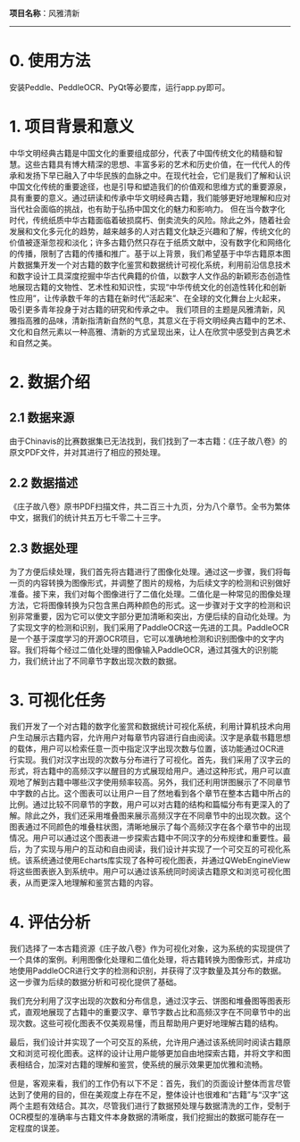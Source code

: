 
**项目名称**：风雅清新

---
# 0. 使用方法
安装Peddle、PeddleOCR、PyQt等必要库，运行app.py即可。

# 1. 项目背景和意义

中华文明经典古籍是中国文化的重要组成部分，代表了中国传统文化的精髓和智慧。这些古籍具有博大精深的思想、丰富多彩的艺术和历史价值，在一代代人的传承和发扬下早已融入了中华民族的血脉之中。在现代社会，它们是我们了解和认识中国文化传统的重要途径，也是引导和塑造我们的价值观和思维方式的重要源泉，具有重要的意义。通过研读和传承中华文明经典古籍，我们能够更好地理解和应对当代社会面临的挑战，也有助于弘扬中国文化的魅力和影响力。
但在当今数字化时代，传统纸质中华古籍面临着破损腐朽、倒卖流失的风险。除此之外，随着社会发展和文化多元化的趋势，越来越多的人对古籍文化缺乏兴趣和了解，传统文化的价值被逐渐忽视和淡化；许多古籍仍然只存在于纸质文献中，没有数字化和网络化的传播，限制了古籍的传播和推广。基于以上背景，我们希望基于中华古籍原本图片数据集开发一个对古籍的数字化鉴赏和数据统计可视化系统，利用前沿信息技术和数字设计工具深度挖掘中华古代典籍的价值，以数字人文作品的新颖形态创造性地展现古籍的文物性、艺术性和知识性，实现“中华传统文化的创造性转化和创新性应用”，让传承数千年的古籍在新时代“活起来”、在全球的文化舞台上火起来，吸引更多青年投身于对古籍的研究和传承之中。
我们项目的主题是风雅清新，风雅指高雅的品味，清新指清新自然的气息，其意义在于将文明经典古籍中的艺术、文化和自然元素以一种高雅、清新的方式呈现出来，让人在欣赏中感受到古典艺术和自然之美。

# 2. 数据介绍

## 2.1 数据来源

由于Chinavis的比赛数据集已无法找到，我们找到了一本古籍：《庄子故八卷》的原文PDF文件，并对其进行了相应的预处理。

## 2.2 数据描述

《庄子故八卷》原书PDF扫描文件，共二百三十九页，分为八个章节。全书为繁体中文，据我们的统计共五万七千零二十三字。

## 2.3 数据处理

为了方便后续处理，我们首先将古籍进行了图像化处理。通过这一步骤，我们将每一页的内容转换为图像形式，并调整了图片的规格，为后续文字的检测和识别做好准备。接下来，我们对每个图像进行了二值化处理。二值化是一种常见的图像处理方法，它将图像转换为只包含黑白两种颜色的形式。这一步骤对于文字的检测和识别非常重要，因为它可以使文字部分更加清晰和突出，方便后续的自动化处理。为了实现文字的检测和识别，我们采用了PaddleOCR这一先进的工具。PaddleOCR是一个基于深度学习的开源OCR项目，它可以准确地检测和识别图像中的文字内容。我们将每个经过二值化处理的图像输入PaddleOCR，通过其强大的识别能力，我们统计出了不同章节字数出现次数的数据。

# 3. 可视化任务

我们开发了一个对古籍的数字化鉴赏和数据统计可视化系统，利用计算机技术向用户生动展示古籍内容，允许用户对每章节内容进行自由阅读。汉字是承载书籍思想的载体，用户可以检索任意一页中指定汉字出现次数与位置，该功能通过OCR进行实现。我们对汉字出现的次数与分布进行了可视化。首先，我们采用了汉字云的形式，将古籍中的高频汉字以醒目的方式展现给用户。通过这种形式，用户可以直观地了解到古籍中哪些汉字使用频率较高。另外，我们还利用饼图展示了不同章节中字数的占比。这个图表可以让用户一目了然地看到各个章节在整本古籍中所占的比例。通过比较不同章节的字数，用户可以对古籍的结构和篇幅分布有更深入的了解。除此之外，我们还采用堆叠图来展示高频汉字在不同章节中的出现次数。这个图表通过不同颜色的堆叠柱状图，清晰地展示了每个高频汉字在各个章节中的出现情况。用户可以通过这个图表进一步探索古籍中不同汉字的分布规律和重要性。最后，为了实现与用户的互动和自由阅读，我们设计并实现了一个可交互的可视化系统。该系统通过使用Echarts库实现了各种可视化图表，并通过QWebEngineView将这些图表嵌入到系统中。用户可以通过该系统同时阅读古籍原文和浏览可视化图表，从而更深入地理解和鉴赏古籍的内容。

# 4. 评估分析

我们选择了一本古籍资源《庄子故八卷》作为可视化对象，这为系统的实现提供了一个具体的案例。利用图像化处理和二值化处理，将古籍转换为图像形式，并成功地使用PaddleOCR进行文字的检测和识别，并获得了汉字数量及其分布的数据。这一步骤为后续的数据分析和可视化提供了基础。

我们充分利用了汉字出现的次数和分布信息，通过汉字云、饼图和堆叠图等图表形式，直观地展现了古籍中的重要汉字、章节字数占比和高频汉字在不同章节中的出现次数。这些可视化图表不仅美观易懂，而且帮助用户更好地理解古籍的结构。

最后，我们设计并实现了一个可交互的系统，允许用户通过该系统同时阅读古籍原文和浏览可视化图表。这样的设计让用户能够更加自由地探索古籍，并将文字和图表相结合，加深对古籍的理解和鉴赏，使系统的展示效果更加优雅和流畅。

但是，客观来看，我们的工作仍有以下不足：首先，我们的页面设计整体而言尽管达到了使用的目的，但在美观度上存在不足，整体设计也很难和“古籍”与“汉字”这两个主题有效结合。其次，尽管我们进行了数据预处理与数据清洗的工作，受制于OCR模型的准确率与古籍文件本身数据的清晰度，我们挖掘出的数据可能存在一定程度的误差。






